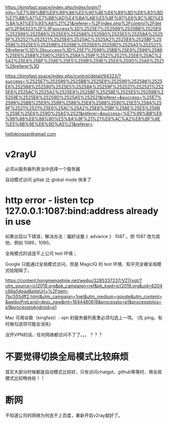 <https://kingfast.space/index.php/index/login/?info=%E7%99%BB%E9%99%86%E5%90%8E%E6%89%8D%E8%83%BD%E7%BB%A7%E7%BB%AD%E4%BA%AB%E5%8F%97%E6%9C%8D%E5%8A%A1%E5%93%A6%21%21&referer=%2Findex.php%2Fcontrol%2Fdetail%2F94323%2F%3Fsuccess%3D%2525E7%252599%2525BB%2525E9%252599%252586%2525E6%252588%252590%2525E5%25258A%25259F%252521%252521%2525E6%2525AC%2525A2%2525E8%2525BF%25258E%2525E5%25259B%25259E%2525E6%25259D%2525A5%252521%26referer%3D%26success%3D%25E7%2599%25BB%25E9%2599%2586%25E6%2588%2590%25E5%258A%259F%2521%2521%25E6%25AC%25A2%25E8%25BF%258E%25E5%259B%259E%25E6%259D%25A5%2521%26referer%3D>

<https://kingfast.space/index.php/control/detail/94323/?success=%2525E7%252599%2525BB%2525E9%252599%252586%2525E6%252588%252590%2525E5%25258A%25259F%252521%252521%2525E6%2525AC%2525A2%2525E8%2525BF%25258E%2525E5%25259B%25259E%2525E6%25259D%2525A5%252521&referer=&success=%25E7%2599%25BB%25E9%2599%2586%25E6%2588%2590%25E5%258A%259F%2521%2521%25E6%25AC%25A2%25E8%25BF%258E%25E5%259B%259E%25E6%259D%25A5%2521&referer=&success=%E7%99%BB%E9%99%86%E6%88%90%E5%8A%9F%21%21%E6%AC%A2%E8%BF%8E%E5%9B%9E%E6%9D%A5%21&referer=>

<hellokingssr@gmail.com>

# v2rayU

必须从服务器列表当中选择一个服务器

自动模式访问 gitlab 比 global mode 快多了

# http error - listen tcp 127.0.0.1:1087:bind:address already in use

如果出现以下错误，解决办法：偏好设置 》advance 》 1087 。把 1087 改为其他，例如 1089，1090。

全局模式的话连不上公司 test 环境；

Google 只能通过全局模式访问，但是 MagicIQ 的 test 环境、知乎完全被全局模式给阻隔了。

<https://content.hongmengshijie.net/weibo/3285337237/VZ7rsgt/?utm_source=ict2019.org&pk_campaign=ref&pk_kwd=ict2019.org&uid=6204c86a54ead&siteUrl=%2Fitem-7bc555dff2.html&utm_campaign=1net&utm_medium=google&utm_content=&weiboPreLand=desc_new&mt=1644480618&processto=p1&processtoIos=p1&processtoAndroid=p1>

Mac 可用谷歌（kingfast）:
vpn 的服务器列表里必须勾选上一项。 (先 ping，有时候勾选项可能会消失)

没开VPN的话，任何网络都访问不了了。。。？？？

# 不要觉得切换全局模式比较麻烦

其实大部分时候都是自动模式比较好，只有访问chatgpt、github等等时，用全局模式比较畅快些！！

# 断网

不知道公司的网络为何连不上百度，重新开启v2ray就好了。
